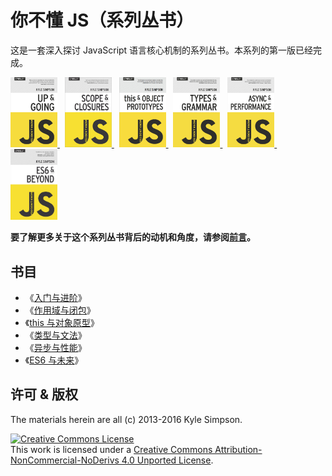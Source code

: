 # 你不懂 JS（系列丛书）

这是一套深入探讨 JavaScript 语言核心机制的系列丛书。本系列的第一版已经完成。

<a href="http://shop.oreilly.com/product/0636920039303.do">
    <img src="up_going/cover.jpg" width="75">
</a>&nbsp;
<a href="http://shop.oreilly.com/product/0636920026327.do">
    <img src="scope_closures/cover.jpg" width="75">
</a>&nbsp;
<a href="http://shop.oreilly.com/product/0636920033738.do">
    <img src="this_object_prototypes/cover.jpg" width="75">
</a>&nbsp;
<a href="http://shop.oreilly.com/product/0636920033745.do">
    <img src="types_grammar/cover.jpg" width="75">
</a>&nbsp;
<a href="http://shop.oreilly.com/product/0636920033752.do">
    <img src="async_performance/cover.jpg" width="75">
</a>&nbsp;
<a href="http://shop.oreilly.com/product/0636920033769.do">
    <img src="es6_beyond/cover.jpg" width="75">
</a>

**要了解更多关于这个系列丛书背后的动机和角度，请参阅[前言](preface.md)。**

## 书目

- 《[入门与进阶](up_going/README.md)》
- 《[作用域与闭包](scope_closures/README.md)》
- 《[this 与对象原型](this_object_prototypes/README.md)》
- 《[类型与文法](types_grammar/README.md)》
- 《[异步与性能](async_performance/README.md)》
- 《[ES6 与未来](es6_beyond/README.md)》

## 许可 & 版权

The materials herein are all (c) 2013-2016 Kyle Simpson.

<a rel="license" href="http://creativecommons.org/licenses/by-nc-nd/4.0/">
    <img alt="Creative Commons License" style="border-width:0" src="https://i.creativecommons.org/l/by-nc-nd/4.0/88x31.png" />
</a>
<br />
This work is licensed under a <a rel="license" href="http://creativecommons.org/licenses/by-nc-nd/4.0/">Creative Commons Attribution-NonCommercial-NoDerivs 4.0 Unported License</a>.
